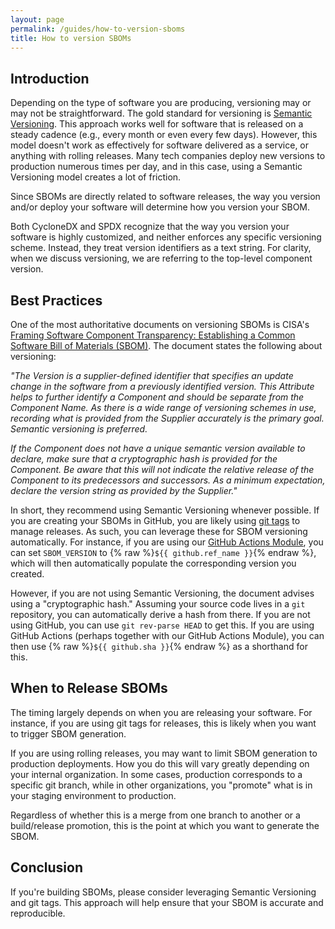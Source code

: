 ```yaml
---
layout: page
permalink: /guides/how-to-version-sboms
title: How to version SBOMs
---
```


## Introduction

Depending on the type of software you are producing, versioning may or may not be straightforward. The gold standard for versioning is [Semantic Versioning](https://semver.org/). This approach works well for software that is released on a steady cadence (e.g., every month or even every few days). However, this model doesn't work as effectively for software delivered as a service, or anything with rolling releases. Many tech companies deploy new versions to production numerous times per day, and in this case, using a Semantic Versioning model creates a lot of friction.

Since SBOMs are directly related to software releases, the way you version and/or deploy your software will determine how you version your SBOM.

Both CycloneDX and SPDX recognize that the way you version your software is highly customized, and neither enforces any specific versioning scheme. Instead, they treat version identifiers as a text string. For clarity, when we discuss versioning, we are referring to the top-level component version.

## Best Practices

One of the most authoritative documents on versioning SBOMs is CISA's [Framing Software Component Transparency: Establishing a Common Software Bill of Materials (SBOM)](https://www.cisa.gov/sites/default/files/2024-10/SBOM%20Framing%20Software%20Component%20Transparency%202024.pdf). The document states the following about versioning:

_"The Version is a supplier-defined identifier that specifies an update change in the software from a previously identified version. This Attribute helps to further identify a Component and should be separate from the Component Name. As there is a wide range of versioning schemes in use, recording what is provided from the Supplier accurately is the primary goal. Semantic versioning is preferred._

_If the Component does not have a unique semantic version available to declare, make sure that a cryptographic hash is provided for the Component. Be aware that this will not indicate the relative release of the Component to its predecessors and successors. As a minimum expectation, declare the version string as provided by the Supplier."_

In short, they recommend using Semantic Versioning whenever possible. If you are creating your SBOMs in GitHub, you are likely using [git tags](https://git-scm.com/book/en/v2/Git-Basics-Tagging) to manage releases. As such, you can leverage these for SBOM versioning automatically. For instance, if you are using our [GitHub Actions Module](https://github.com/sbomify/github-action), you can set `SBOM_VERSION` to {% raw %}`${{ github.ref_name }}`{% endraw %}, which will then automatically populate the corresponding version you created.

However, if you are not using Semantic Versioning, the document advises using a "cryptographic hash." Assuming your source code lives in a `git` repository, you can automatically derive a hash from there. If you are not using GitHub, you can use `git rev-parse HEAD` to get this. If you are using GitHub Actions (perhaps together with our GitHub Actions Module), you can then use {% raw %}`${{ github.sha }}`{% endraw %} as a shorthand for this.

## When to Release SBOMs

The timing largely depends on when you are releasing your software. For instance, if you are using git tags for releases, this is likely when you want to trigger SBOM generation.

If you are using rolling releases, you may want to limit SBOM generation to production deployments. How you do this will vary greatly depending on your internal organization. In some cases, production corresponds to a specific git branch, while in other organizations, you "promote" what is in your staging environment to production.

Regardless of whether this is a merge from one branch to another or a build/release promotion, this is the point at which you want to generate the SBOM.

## Conclusion

If you're building SBOMs, please consider leveraging Semantic Versioning and git tags. This approach will help ensure that your SBOM is accurate and reproducible.
